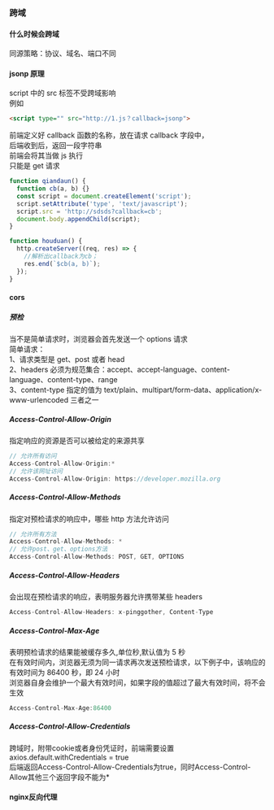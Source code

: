 ### 跨域

#### 什么时候会跨域

同源策略：协议、域名、端口不同

#### jsonp 原理

script 中的 src 标签不受跨域影响  
例如

```html
<script type="" src="http://1.js？callback=jsonp">
```

前端定义好 callback 函数的名称，放在请求 callback 字段中，  
后端收到后，返回一段字符串  
前端会将其当做 js 执行  
只能是 get 请求

```js
function qiandaun() {
  function cb(a, b) {}
  const script = document.createElement('script');
  script.setAttribute('type', 'text/javascript');
  script.src = 'http://sdsds?callback=cb';
  document.body.appendChild(script);
}

function houduan() {
  http.createServer((req, res) => {
    //解析出callback为cb；
    res.end(`$cb(a, b)`);
  });
}
```

#### cors

##### 预检

当不是简单请求时，浏览器会首先发送一个 options 请求  
简单请求：  
1、请求类型是 get、post 或者 head  
2、headers 必须为规范集合：accept、accept-language、content-language、content-type、range  
3、content-type 指定的值为 text/plain、multipart/form-data、application/x-www-urlencoded 三者之一

##### Access-Control-Allow-Origin

指定响应的资源是否可以被给定的来源共享

```js
// 允许所有访问
Access-Control-Allow-Origin:*
// 允许该网址访问
Access-Control-Allow-Origin: https://developer.mozilla.org
```

##### Access-Control-Allow-Methods

指定对预检请求的响应中，哪些 http 方法允许访问

```js
// 允许所有方法
Access-Control-Allow-Methods: *
// 允许post、get、options方法
Access-Control-Allow-Methods: POST, GET, OPTIONS
```

##### Access-Control-Allow-Headers

会出现在预检请求的响应，表明服务器允许携带某些 headers

```js
Access-Control-Allow-Headers: x-pinggother, Content-Type
```

##### Access-Control-Max-Age

表明预检请求的结果能被缓存多久,单位秒,默认值为 5 秒  
在有效时间内，浏览器无须为同一请求再次发送预检请求，以下例子中，该响应的有效时间为 86400 秒，即 24 小时  
浏览器自身会维护一个最大有效时间，如果字段的值超过了最大有效时间，将不会生效

```js
Access-Control-Max-Age:86400
```

##### Access-Control-Allow-Credentials

跨域时，附带cookie或者身份凭证时，前端需要设置axios.default.withCredentials = true  
后端返回Access-Control-Allow-Credentials为true，同时Access-Control-Allow其他三个返回字段不能为*  

#### nginx反向代理

